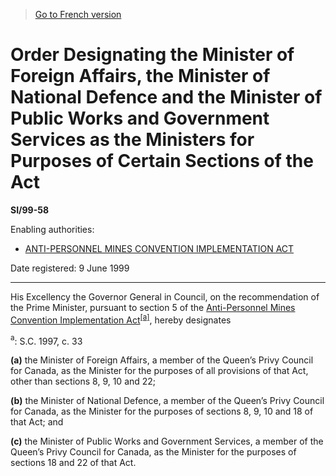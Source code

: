 > [Go to French version](/fr/Règlements/Textes%20réglementaires/99/58.md)

# Order Designating the Minister of Foreign Affairs, the Minister of National Defence and the Minister of Public Works and Government Services as the Ministers for Purposes of Certain Sections of the Act

**SI/99-58**

Enabling authorities: 
- [ANTI-PERSONNEL MINES CONVENTION IMPLEMENTATION ACT](/en/Acts/Statutes%20of%20Canada/1997/c.%2033.md)

Date registered: 9 June 1999

----------

His Excellency the Governor General in Council, on the recommendation of the Prime Minister, pursuant to section 5 of the [Anti-Personnel Mines Convention Implementation Act](/en/Acts/Statutes%20of%20Canada/1997/c.%2033.md)<sup><a href='#footnotea_e'>[a]</a></sup>, hereby designates

<a name='footnotea_e'><sup>a</sup></a>: S.C. 1997, c. 33<br />

**(a)** the Minister of Foreign Affairs, a member of the Queen’s Privy Council for Canada, as the Minister for the purposes of all provisions of that Act, other than sections 8, 9, 10 and 22;

**(b)** the Minister of National Defence, a member of the Queen’s Privy Council for Canada, as the Minister for the purposes of sections 8, 9, 10 and 18 of that Act; and

**(c)** the Minister of Public Works and Government Services, a member of the Queen’s Privy Council for Canada, as the Minister for the purposes of sections 18 and 22 of that Act.


